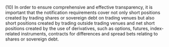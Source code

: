 (10) In order to ensure comprehensive and effective transparency, it is important that the notification requirements cover not only short positions created by trading shares or sovereign debt on trading venues but also short positions created by trading outside trading venues and net short positions created by the use of derivatives, such as options, futures, index-related instruments, contracts for differences and spread bets relating to shares or sovereign debt.